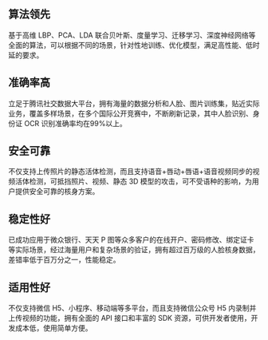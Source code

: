 ## 算法领先
基于高维 LBP、PCA、LDA 联合贝叶斯、度量学习、迁移学习、深度神经网络等全面的算法，可以根据不同的场景，针对性地训练、优化模型，满足高性能、低时延的要求。
## 准确率高
立足于腾讯社交数据大平台，拥有海量的数据分析和人脸、图片训练集，贴近实际业务，覆盖多样场景，在多个国际公开竞赛中，不断刷新记录，其中人脸识别、身份证 OCR 识别准确率均在99%以上。
## 安全可靠
不仅支持上传照片的静态活体检测，而且支持语音+唇动+唇语+语音视频同步的视频活体检测，可抵挡照片、视频、静态 3D 模型的攻击，可不受语种的影响，为用户提供安全可靠的核身方案。 
## 稳定性好
已成功应用于微众银行、天天 P 图等众多客户的在线开户、密码修改、绑定证卡等实际场景，经过海量用户和复杂场景的验证，拥有超过百万级的人脸核身数据，差错率低于百万分之一，性能稳定。 
## 适用性好
不仅支持微信 H5、小程序、移动端等多平台，而且支持微信公众号 H5 内录制并上传视频的功能，拥有全面的 API 接口和丰富的 SDK 资源，可供开发者使用，开发成本低，使用简单方便。
